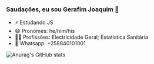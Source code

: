 ### Saudações, eu sou Gerafim Joaquim 👋

- ⚡ Estudando JS
- 😄 Pronomes: he/him/his
- 👷‍♂️ Profissões: Electricidade Geral; Estatística Sanitária
- 📱 Whatsapp: +258840101001

![Anurag's GitHub stats](https://github-readme-stats.vercel.app/api?username=gerafimjoaquim&show_icons=true&theme=radical)
